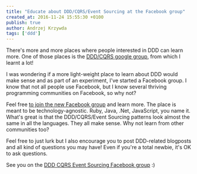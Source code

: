 ```yaml
---
title: "Educate about DDD/CQRS/Event Sourcing at the Facebook group"
created_at: 2016-11-24 15:55:30 +0100
publish: true
author: Andrzej Krzywda
tags: ['ddd']
---
```


There's more and more places where people interested in DDD can learn more. One of those places is the [DDD/CQRS google group](https://groups.google.com/forum/#!forum/dddcqrs), from which I learnt a lot!


<!-- more -->

I was wondering if a more light-weight place to learn about DDD would make sense and as part of an experiment, I've started a Facebook group. I know that not all people use Facebook, but I know several thriving programming communities on Facebook, so why not?

Feel free [to join the new Facebook group](https://www.facebook.com/groups/1232045823501220/) and learn more. The place is meant to be technology-agnostic. Ruby, Java, .Net, JavaScript, you name it. What's great is that the DDD/CQRS/Event Sourcing patterns look almost the same in all the languages. They all make sense. Why not learn from other communities too?

Feel free to just lurk but I also encourage you to post DDD-related blogposts and all kind of questions you may have! Even if you're a total newbie, it's OK to ask questions.

See you on the [DDD CQRS Event Sourcing Facebook group](https://www.facebook.com/groups/1232045823501220/) :)
